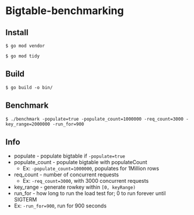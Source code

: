 # Bigtable-benchmarking

## Install
  `$ go mod vendor`

  `$ go mod tidy`
 
## Build
  `$ go build -o bin/`
  
## Benchmark
  `$ ./benchmark -populate=true -populate_count=1000000 -req_count=3000 -key_range=2000000 -run_for=900`
    
## Info
* populate - populate bigtable if `-populate=true`
*	populate_count - populate bigtable with populateCount 
    * Ex: `-populate_count=1000000`, populates for 1Million rows
* req_count - number of concurrent requests 
  * Ex: `-req_count=3000`, with 3000 concurrent requests
* key_range - generate rowkey within `[0, keyRange)`
*	run_for - how long to run the load test for; 0 to run forever until SIGTERM
  * Ex: `-run_for=900`, run for 900 seconds
